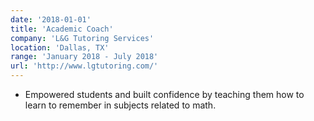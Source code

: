 ```yaml
---
date: '2018-01-01'
title: 'Academic Coach'
company: 'L&G Tutoring Services'
location: 'Dallas, TX'
range: 'January 2018 - July 2018'
url: 'http://www.lgtutoring.com/'
---
```


- Empowered students and built confidence by teaching them how to learn to remember in subjects related to math.
